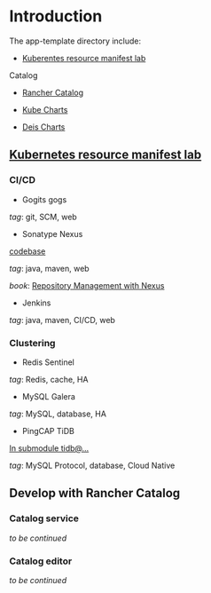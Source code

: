 # Introduction

The app-template directory include:

* [Kuberentes resource manifest lab](#kubernetes-resource-manifest-lab)

Catalog
 
- [Rancher Catalog](./catalog/lib/github.com/rancher)

- [Kube Charts](./catalog/lib/github.com/kubernetes)

- [Deis Charts](./catalog/lib/github.com/deis)

## [Kubernetes resource manifest lab](/app-template/k8s-resource-manifest-lab)

### CI/CD

* Gogits gogs

_tag_: git, SCM, web

* Sonatype Nexus

[codebase](https://github.com/sonatype/nexus-public)

_tag_: java, maven, web

_book_: [Repository Management with Nexus](https://books.sonatype.com/nexus-book/3.0/reference/index.html)

* Jenkins

_tag_: java, maven, CI/CD, web

### Clustering

* Redis Sentinel

_tag_: Redis, cache, HA

* MySQL Galera

_tag_: MySQL, database, HA

* PingCAP TiDB

[In submodule tidb@...](./k8s-resource-manifest-lab/lib/github.com/tangfeixiong)

_tag_: MySQL Protocol, database, Cloud Native

## Develop with Rancher Catalog

### Catalog service

_to be continued_

### Catalog editor

_to be continued_

